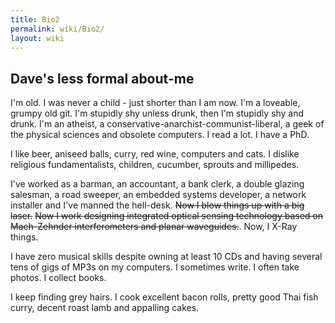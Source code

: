 ```yaml
---
title: Bio2
permalink: wiki/Bio2/
layout: wiki
---
```


Dave's less formal about-me
---------------------------

I'm old. I was never a child - just shorter than I am now. I'm a
loveable, grumpy old git. I'm stupidly shy unless drunk, then I'm
stupidly shy and drunk. I'm an atheist, a
conservative-anarchist-communist-liberal, a geek of the physical
sciences and obsolete computers. I read a lot. I have a PhD.

I like beer, aniseed balls, curry, red wine, computers and cats. I
dislike religious fundamentalists, children, cucumber, sprouts and
millipedes.

I've worked as a barman, an accountant, a bank clerk, a double glazing
salesman, a road sweeper, an embedded systems developer, a network
installer and I've manned the hell-desk. ~~Now I blow things up with a
big laser.~~ ~~Now I work designing integrated optical sensing
technology based on Mach-Zehnder interferometers and planar
waveguides.~~. Now, I X-Ray things.

I have zero musical skills despite owning at least 10 CDs and having
several tens of gigs of MP3s on my computers. I sometimes write. I often
take photos. I collect books.

I keep finding grey hairs. I cook excellent bacon rolls, pretty good
Thai fish curry, decent roast lamb and appalling cakes.
